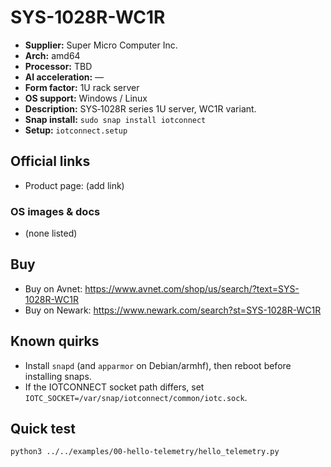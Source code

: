 # SYS-1028R-WC1R

- **Supplier:** Super Micro Computer  Inc.
- **Arch:** amd64
- **Processor:** TBD
- **AI acceleration:** —
- **Form factor:** 1U rack server
- **OS support:** Windows / Linux
- **Description:** SYS‑1028R series 1U server, WC1R variant.
- **Snap install:** `sudo snap install iotconnect`
- **Setup:** `iotconnect.setup`

## Official links
- Product page: (add link)

### OS images & docs
- (none listed)

## Buy
- Buy on Avnet: https://www.avnet.com/shop/us/search/?text=SYS-1028R-WC1R
- Buy on Newark: https://www.newark.com/search?st=SYS-1028R-WC1R

## Known quirks
- Install `snapd` (and `apparmor` on Debian/armhf), then reboot before installing snaps.
- If the IOTCONNECT socket path differs, set `IOTC_SOCKET=/var/snap/iotconnect/common/iotc.sock`.

## Quick test
```bash
python3 ../../examples/00-hello-telemetry/hello_telemetry.py
```
